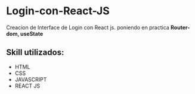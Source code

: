 # Login-con-React-JS

<p> Creacion de Interface de Login con React js. poniendo en practica <strong>Router-dom, useState</strong></p>

<h2>Skill utilizados:</h2>
<ul>
  <li>HTML</li>
  <li>CSS</li>
  <li>JAVASCRIPT</li>
  <li>REACT JS</li>
</ul>
